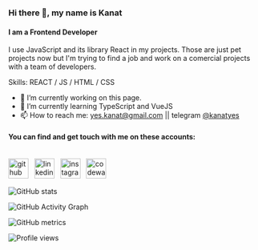 ### Hi there 👋, my name is Kanat
#### I am a Frontend Developer
I use JavaScript and its library React in my projects. Those are just pet projects now but I'm trying to find a job and work on a comercial projects with a team of developers.

Skills: REACT / JS / HTML / CSS

- 🔭 I’m currently working on this page. 
- 🌱 I’m currently learning TypeScript and VueJS 
- 📫 How to reach me: yes.kanat@gmail.com || telegram <a href="https://telegram.im/@kanatyes" target="_blank">@kanatyes</a>

#### You can find and get touch with me on these accounts: <br><br>
[<img src='https://cdn.jsdelivr.net/npm/simple-icons@3.0.1/icons/github.svg' alt='github' height='40'>](https://github.com/Leningram)&nbsp;&nbsp;&nbsp;[<img src='https://cdn.jsdelivr.net/npm/simple-icons@3.0.1/icons/linkedin.svg' alt='linkedin' height='40'>](https://www.linkedin.com/in/Leningram/)&nbsp;&nbsp;&nbsp;[<img src='https://cdn.jsdelivr.net/npm/simple-icons@3.0.1/icons/instagram.svg' alt='instagram' height='40'>](https://www.instagram.com/header.footer/)&nbsp;&nbsp;&nbsp;[<img src='https://cdn.jsdelivr.net/npm/simple-icons@3.0.1/icons/codewars.svg' alt='codewars' height='40'>](https://www.codewars.com/users/Leningram)  

![GitHub stats](https://github-readme-stats.vercel.app/api?username=Leningram&show_icons=true)  

![GitHub Activity Graph](https://activity-graph.herokuapp.com/graph?username=Leningram)  

![GitHub metrics](https://metrics.lecoq.io/Leningram)  

![Profile views](https://gpvc.arturio.dev/Leningram)  
